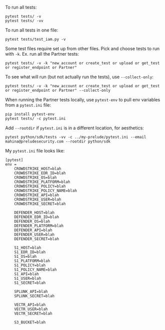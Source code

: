 To run all tests:
```
pytest tests/ -v
pytest tests/ -vv
```

To run all tests in one file:
```
pytest tests/test_iam.py -v
```

Some test files require set up from other files. Pick and choose tests to run with `-k`. Ex. run all the Partner tests:
```
pytest tests/ -v -k "new_account or create_test or upload or get_test or register_endpoint or Partner"
```

To see what will run (but not actually run the tests), use `--collect-only`:
```
pytest tests/ -v -k "new_account or create_test or upload or get_test or register_endpoint or Partner" --collect-only
```

When running the Partner tests locally, use `pytest-env` to pull env variables from a `pytest.ini` file:
```
pip install pytest-env
pytest tests/ -c pytest.ini
```
Add `--rootdir` if `pytest.ini` is in a different location, for aesthetics:
```
pytest python/sdk/tests -vv -c ../my-prelude/pytest.ini --email mahina@preludesecurity.com --rootdir python/sdk
```
My `pytest.ini` file looks like:
```
[pytest]
env =
    CROWDSTRIKE_HOST=blah
    CROWDSTRIKE_EDR_ID=blah
    CROWDSTRIKE_OS=blah
    CROWDSTRIKE_PLATFORM=blah
    CROWDSTRIKE_POLICY=blah
    CROWDSTRIKE_POLICY_NAME=blah
    CROWDSTRIKE_API=blah
    CROWDSTRIKE_USER=blah
    CROWDSTRIKE_SECRET=blah

    DEFENDER_HOST=blah
    DEFENDER_EDR_ID=blah
    DEFENDER_OS=blah
    DEFENDER_PLATFORM=blah
    DEFENDER_API=blah
    DEFENDER_USER=blah
    DEFENDER_SECRET=blah

    S1_HOST=blah
    S1_EDR_ID=blah
    S1_OS=blah
    S1_PLATFORM=blah
    S1_POLICY=blah
    S1_POLICY_NAME=blah
    S1_API=blah
    S1_USER=blah
    S1_SECRET=blah

    SPLUNK_API=blah
    SPLUNK_SECRET=blah

    VECTR_API=blah
    VECTR_USER=blah
    VECTR_SECRET=blah

    S3_BUCKET=blah
```
